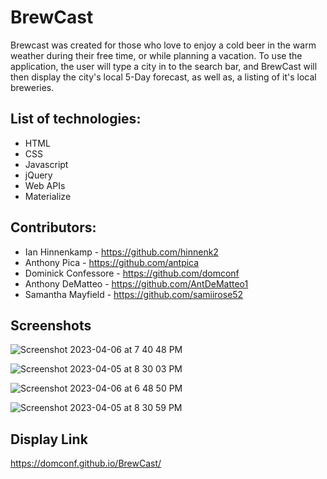 # BrewCast

Brewcast was created for those who love to enjoy a cold beer in the warm weather during their free time, or while planning a vacation. To use the application, the user will type a city in to the search bar, and BrewCast will then display the city's local 5-Day forecast, as well as, a listing of it's local breweries.

## List of technologies:

 * HTML
 * CSS
 * Javascript
 * jQuery
 * Web APIs
 * Materialize

## Contributors:

* Ian Hinnenkamp - https://github.com/hinnenk2
* Anthony Pica - https://github.com/antpica
* Dominick Confessore - https://github.com/domconf
* Anthony DeMatteo - https://github.com/AntDeMatteo1
* Samantha Mayfield - https://github.com/samiirose52

## Screenshots

![Screenshot 2023-04-06 at 7 40 48 PM](https://user-images.githubusercontent.com/123976458/230512964-868052ca-2d7c-42d2-a989-fb578c5deaa1.png)

![Screenshot 2023-04-05 at 8 30 03 PM](https://user-images.githubusercontent.com/123976458/230508086-c6db1d7d-3ba0-4f97-8541-e87d66714f32.png)

![Screenshot 2023-04-06 at 6 48 50 PM](https://user-images.githubusercontent.com/123976458/230507746-dfd07001-4777-4e0a-8f52-bdaecaec31cb.png)

![Screenshot 2023-04-05 at 8 30 59 PM](https://user-images.githubusercontent.com/123976458/230243278-154906a2-567e-44a2-bbb2-7a018118782f.png)

## Display Link

https://domconf.github.io/BrewCast/
